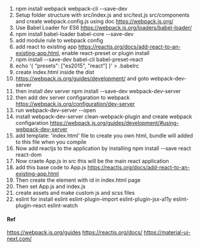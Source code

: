 1. npm install webpack webpack-cli --save-dev
2. Setup folder structure with src/index.js and src/test.js src/components and create webpack.config.js using doc https://webpack.js.org/
3. Use Babel Loader for ES6 https://webpack.js.org/loaders/babel-loader/
4. npm install babel-loader babel-core --save-dev
5. add module rule to webpack config
6. add react to existing app https://reactjs.org/docs/add-react-to-an-existing-app.html, enable react-preset or plugin install
7. npm install --save-dev babel-cli babel-preset-react
8. echo '{ "presets": ["es2015", "react"] }' > .babelrc
9. create index.html inside the dist
10. https://webpack.js.org/guides/development/ and goto webpack-dev-server
11. then install dev server npm install --save-dev webpack-dev-server
12. then add dev server configaration to webpack https://webpack.js.org/configuration/dev-server
13. run webpack-dev-server --open
14. install webpack-dev-server clean-webpack-plugin and create webpack configaration https://webpack.js.org/guides/development/#using-webpack-dev-server
15. add template: 'index.html' file to create you own html, bundle will added to this file when you compile
16. Now add reactjs to the application by installing npm install --save react react-dom
17. Now craete App.js in src this will be the main react application
18. add this base code to App.js https://reactjs.org/docs/add-react-to-an-existing-app.html
19. Then create the element with id in index.html page
20. Then set App.js and index.js
21. create assets and make custom js and scss files
22. eslint for install eslint eslint-plugin-import eslint-plugin-jsx-a11y eslint-plugin-react eslint-watch 

#### Ref

https://webpack.js.org/guides
https://reactjs.org/docs/
https://material-ui-next.com/